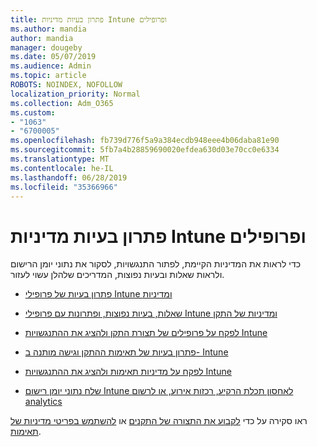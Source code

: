 ```yaml
---
title: פתרון בעיות מדיניות Intune ופרופילים
ms.author: mandia
author: mandia
manager: dougeby
ms.date: 05/07/2019
ms.audience: Admin
ms.topic: article
ROBOTS: NOINDEX, NOFOLLOW
localization_priority: Normal
ms.collection: Adm_O365
ms.custom:
- "1063"
- "6700005"
ms.openlocfilehash: fb739d776f5a9a384ecdb948eee4b06daba81e90
ms.sourcegitcommit: 5fb7a4b28859690020efdea630d03e70cc0e6334
ms.translationtype: MT
ms.contentlocale: he-IL
ms.lasthandoff: 06/28/2019
ms.locfileid: "35366966"
---
```

# <a name="troubleshooting-intune-policy-and-profiles"></a>פתרון בעיות מדיניות Intune ופרופילים

כדי לראות את המדיניות הקיימת, לפתור התנגשויות, לסקור את נתוני יומן הרישום ולראות שאלות ובעיות נפוצות, המדריכים שלהלן עשוי לעזור.

- [פתרון בעיות של פרופילי Intune ומדיניות](https://docs.microsoft.com/intune/troubleshoot-policies-in-microsoft-intune)

- [שאלות, בעיות נפוצות, ופתרונות עם פרופילי Intune ומדיניות של התקן](https://docs.microsoft.com/intune/device-profile-troubleshoot)

- [לפקח על פרופילים של תצורת התקן ולהציג את ההתנגשויות Intune](https://docs.microsoft.com/intune/device-profile-monitor)

- [פתרון בעיות של תאימות ההתקן וגישה מותנה ב- Intune](https://docs.microsoft.com/intune/troubleshoot-conditional-access)

- [לפקח על מדיניות תאימות ולהציג את ההתנגשויות Intune](https://docs.microsoft.com/intune/compliance-policy-monitor)

- [שלח נתוני יומן רישום Intune לאחסון תכלת הרקיע, רכזות אירוע, או לרשום analytics](https://docs.microsoft.com/intune/review-logs-using-azure-monitor)

ראו סקירה על כדי [לקבוע את התצורה של התקנים](https://docs.microsoft.com/intune/device-profiles) או [להשתמש בפריטי מדיניות של תאימות](https://docs.microsoft.com/intune/device-compliance-get-started).